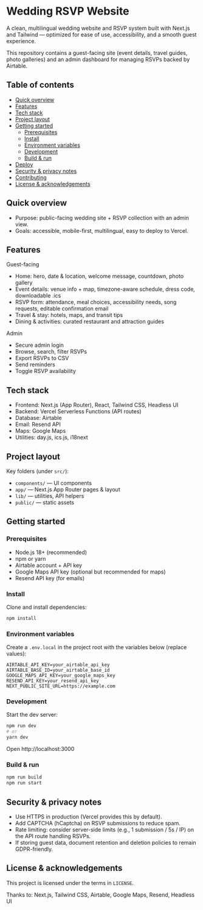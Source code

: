 # Wedding RSVP Website

A clean, multilingual wedding website and RSVP system built with Next.js and Tailwind — optimized for ease of use, accessibility, and a smooth guest experience.

This repository contains a guest-facing site (event details, travel guides, photo galleries) and an admin dashboard for managing RSVPs backed by Airtable.

## Table of contents

- [Quick overview](#quick-overview)
- [Features](#features)
- [Tech stack](#tech-stack)
- [Project layout](#project-layout)
- [Getting started](#getting-started)
  - [Prerequisites](#prerequisites)
  - [Install](#install)
  - [Environment variables](#environment-variables)
  - [Development](#development)
  - [Build & run](#build--run)
- [Deploy](#deploy)
- [Security & privacy notes](#security--privacy-notes)
- [Contributing](#contributing)
- [License & acknowledgements](#license--acknowledgements)

## Quick overview

- Purpose: public-facing wedding site + RSVP collection with an admin view.
- Goals: accessible, mobile-first, multilingual, easy to deploy to Vercel.

## Features

Guest-facing

- Home: hero, date & location, welcome message, countdown, photo gallery
- Event details: venue info + map, timezone-aware schedule, dress code, downloadable .ics
- RSVP form: attendance, meal choices, accessibility needs, song requests, editable confirmation email
- Travel & stay: hotels, maps, and transit tips
- Dining & activities: curated restaurant and attraction guides

Admin

- Secure admin login
- Browse, search, filter RSVPs
- Export RSVPs to CSV
- Send reminders
- Toggle RSVP availability

## Tech stack

- Frontend: Next.js (App Router), React, Tailwind CSS, Headless UI
- Backend: Vercel Serverless Functions (API routes)
- Database: Airtable
- Email: Resend API
- Maps: Google Maps
- Utilities: day.js, ics.js, i18next

## Project layout

Key folders (under `src/`):

- `components/` — UI components
- `app/` — Next.js App Router pages & layout
- `lib/` — utilities, API helpers
- `public/` — static assets

## Getting started

### Prerequisites

- Node.js 18+ (recommended)
- npm or yarn
- Airtable account + API key
- Google Maps API key (optional but recommended for maps)
- Resend API key (for emails)

### Install

Clone and install dependencies:

```bash
npm install
```

### Environment variables

Create a `.env.local` in the project root with the variables below (replace values):

```env
AIRTABLE_API_KEY=your_airtable_api_key
AIRTABLE_BASE_ID=your_airtable_base_id
GOOGLE_MAPS_API_KEY=your_google_maps_key
RESEND_API_KEY=your_resend_api_key
NEXT_PUBLIC_SITE_URL=https://example.com
```

### Development

Start the dev server:

```bash
npm run dev
# or
yarn dev
```

Open http://localhost:3000

### Build & run

```bash
npm run build
npm run start
```

## Security & privacy notes

- Use HTTPS in production (Vercel provides this by default).
- Add CAPTCHA (hCaptcha) on RSVP submissions to reduce spam.
- Rate limiting: consider server-side limits (e.g., 1 submission / 5s / IP) on the API route handling RSVPs.
- If storing guest data, document retention and deletion policies to remain GDPR-friendly.

## License & acknowledgements

This project is licensed under the terms in `LICENSE`.

Thanks to: Next.js, Tailwind CSS, Airtable, Google Maps, Resend, Headless UI
